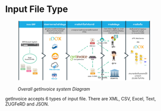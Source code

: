 # Input File Type

<figure><img src="../../.gitbook/assets/image (42).png" alt=""><figcaption><p><em>Overall getInvoice system Diagram</em></p></figcaption></figure>

getInvoice accepts 6 types of input file. There are XML, CSV, Excel, Text, ZUGFeRD and JSON.
